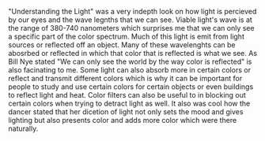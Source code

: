 "Understanding the Light" was a very indepth look on how light is percieved by our eyes and the wave legnths that we can see. Viable light's wave is at the range of 380-740 nanometers which surprises me that we can only see a specific part of the color spectrum. Much of this light is emit from light sources or reflected off an object. Many of these wavelenghts can be abosrbed or reflected in which that color that is reflected is what we see. As Bill Nye stated "We can only see the world by the way color is reflected" is also facinating to me.
Some light can also absorb more in certain colors or reflect and transmit different colors which is why it can be important for people to study and use certain colors for certain objects or even buildings to reflect light and heat. Color filters can also be useful to in blocking out certain colors when trying to detract light as well. It also was cool how the dancer stated that her dicetion of light not only sets the mood and gives lighting but also presents color and adds more color which were there naturally.
